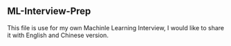 ## ML-Interview-Prep

This file is use for my own Machinle Learning Interview, I would like to share it with English and Chinese version.
